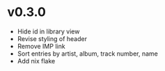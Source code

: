 # v0.3.0
- Hide id in library view
- Revise styling of header
- Remove IMP link
- Sort entries by artist, album, track number, name
- Add nix flake
